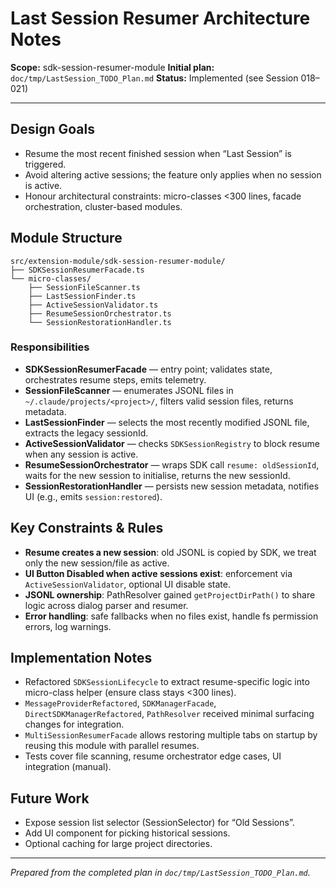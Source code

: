 # Last Session Resumer Architecture Notes

**Scope:** sdk-session-resumer-module
**Initial plan:** `doc/tmp/LastSession_TODO_Plan.md`
**Status:** Implemented (see Session 018–021)

---

## Design Goals
- Resume the most recent finished session when “Last Session” is triggered.
- Avoid altering active sessions; the feature only applies when no session is active.
- Honour architectural constraints: micro-classes <300 lines, facade orchestration, cluster-based modules.

## Module Structure
```
src/extension-module/sdk-session-resumer-module/
├── SDKSessionResumerFacade.ts
└── micro-classes/
    ├── SessionFileScanner.ts
    ├── LastSessionFinder.ts
    ├── ActiveSessionValidator.ts
    ├── ResumeSessionOrchestrator.ts
    └── SessionRestorationHandler.ts
```

### Responsibilities
- **SDKSessionResumerFacade** — entry point; validates state, orchestrates resume steps, emits telemetry.
- **SessionFileScanner** — enumerates JSONL files in `~/.claude/projects/<project>/`, filters valid session files, returns metadata.
- **LastSessionFinder** — selects the most recently modified JSONL file, extracts the legacy sessionId.
- **ActiveSessionValidator** — checks `SDKSessionRegistry` to block resume when any session is active.
- **ResumeSessionOrchestrator** — wraps SDK call `resume: oldSessionId`, waits for the new session to initialise, returns the new sessionId.
- **SessionRestorationHandler** — persists new session metadata, notifies UI (e.g., emits `session:restored`).

## Key Constraints & Rules
- **Resume creates a new session**: old JSONL is copied by SDK, we treat only the new session/file as active.
- **UI Button Disabled when active sessions exist**: enforcement via `ActiveSessionValidator`, optional UI disable state.
- **JSONL ownership**: PathResolver gained `getProjectDirPath()` to share logic across dialog parser and resumer.
- **Error handling**: safe fallbacks when no files exist, handle fs permission errors, log warnings.

## Implementation Notes
- Refactored `SDKSessionLifecycle` to extract resume-specific logic into micro-class helper (ensure class stays <300 lines).
- `MessageProviderRefactored`, `SDKManagerFacade`, `DirectSDKManagerRefactored`, `PathResolver` received minimal surfacing changes for integration.
- `MultiSessionResumerFacade` allows restoring multiple tabs on startup by reusing this module with parallel resumes.
- Tests cover file scanning, resume orchestrator edge cases, UI integration (manual).

## Future Work
- Expose session list selector (SessionSelector) for “Old Sessions”.
- Add UI component for picking historical sessions.
- Optional caching for large project directories.

---
*Prepared from the completed plan in `doc/tmp/LastSession_TODO_Plan.md`.*
